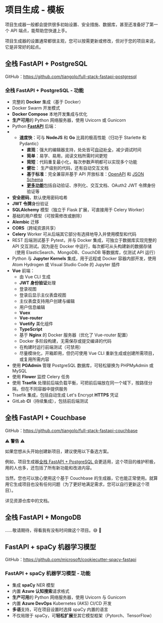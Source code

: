 # 项目生成 - 模板

项目生成器一般都会提供很多初始设置、安全措施、数据库，甚至还准备好了第一个 API 端点，能帮助您快速上手。

项目生成器的设置通常都很主观，您可以按需更新或修改，但对于您的项目来说，它是非常好的起点。

## 全栈 FastAPI + PostgreSQL

GitHub：<a href="https://github.com/tiangolo/full-stack-fastapi-postgresql" class="external-link" target="_blank">https://github.com/tiangolo/full-stack-fastapi-postgresql</a>

### 全栈 FastAPI + PostgreSQL - 功能

* 完整的 **Docker** 集成（基于 Docker）
* Docker Swarm 开发模式
* **Docker Compose** 本地开发集成与优化
* **生产可用**的 Python 网络服务器，使用 Uvicorn 或 Gunicorn
* Python <a href="https://github.com/fastapi/fastapi" class="external-link" target="_blank">**FastAPI**</a> 后端：
* * **速度快**：可与 **NodeJS** 和 **Go** 比肩的极高性能（归功于 Starlette 和 Pydantic）
    * **直观**：强大的编辑器支持，处处皆可<abbr title="也叫自动完成、智能感知">自动补全</abbr>，减少调试时间
    * **简单**：易学、易用，阅读文档所需时间更短
    * **简短**：代码重复最小化，每次参数声明都可以实现多个功能
    * **健壮**： 生产级别的代码，还有自动交互文档
    * **基于标准**：完全兼容并基于 API 开放标准：<a href="https://github.com/OAI/OpenAPI-Specification" class="external-link" target="_blank">OpenAPI</a> 和 <a href="https://json-schema.org/" class="external-link" target="_blank">JSON Schema</a>
    * <a href="https://fastapi.tiangolo.com/features/" class="external-link" target="_blank">**更多功能**</a>包括自动验证、序列化、交互文档、OAuth2 JWT 令牌身份验证等
* **安全密码**，默认使用密码哈希
* **JWT 令牌**身份验证
* **SQLAlchemy** 模型（独立于 Flask 扩展，可直接用于 Celery Worker）
* 基础的用户模型（可按需修改或删除）
* **Alembic** 迁移
* **CORS**（跨域资源共享）
* **Celery** Worker 可从后端其它部分有选择地导入并使用模型和代码
* REST 后端测试基于 Pytest，并与 Docker 集成，可独立于数据库实现完整的 API 交互测试。因为是在 Docker 中运行，每次都可从头构建新的数据存储（使用 ElasticSearch、MongoDB、CouchDB 等数据库，仅测试 API 运行）
* Python 与 **Jupyter Kernels** 集成，用于远程或 Docker 容器内部开发，使用 Atom Hydrogen 或 Visual Studio Code 的 Jupyter 插件
* **Vue** 前端：
    * 由 Vue CLI 生成
    * **JWT 身份验证**处理
    * 登录视图
    * 登录后显示主仪表盘视图
    * 主仪表盘支持用户创建与编辑
    * 用户信息编辑
    * **Vuex**
    * **Vue-router**
    * **Vuetify** 美化组件
    * **TypeScript**
    * 基于 **Nginx** 的 Docker 服务器（优化了 Vue-router 配置）
    * Docker 多阶段构建，无需保存或提交编译的代码
    * 在构建时运行前端测试（可禁用）
    * 尽量模块化，开箱即用，但仍可使用 Vue CLI 重新生成或创建所需项目，或复用所需内容
* 使用 **PGAdmin** 管理 PostgreSQL 数据库，可轻松替换为 PHPMyAdmin 或 MySQL
* 使用 **Flower** 监控 Celery 任务
* 使用 **Traefik** 处理前后端负载平衡，可把前后端放在同一个域下，按路径分隔，但在不同容器中提供服务
* Traefik 集成，包括自动生成 Let's Encrypt **HTTPS** 凭证
* GitLab **CI**（持续集成），包括前后端测试

## 全栈 FastAPI + Couchbase

GitHub：<a href="https://github.com/tiangolo/full-stack-fastapi-couchbase" class="external-link" target="_blank">https://github.com/tiangolo/full-stack-fastapi-couchbase</a>

⚠️ **警告** ⚠️

如果您想从头开始创建新项目，建议使用以下备选方案。

例如，项目生成器<a href="https://github.com/tiangolo/full-stack-fastapi-postgresql" class="external-link" target="_blank">全栈 FastAPI + PostgreSQL </a>会更适用，这个项目的维护积极，用的人也多，还包括了所有新功能和改进内容。

当然，您也可以放心使用这个基于 Couchbase 的生成器，它也能正常使用。就算用它生成项目也没有任何问题（为了更好地满足需求，您可以自行更新这个项目）。

详见资源仓库中的文档。

## 全栈 FastAPI + MongoDB

……敬请期待，得看我有没有时间做这个项目。😅 🎉

## FastAPI + spaCy 机器学习模型

GitHub：<a href="https://github.com/microsoft/cookiecutter-spacy-fastapi" class="external-link" target="_blank">https://github.com/microsoft/cookiecutter-spacy-fastapi</a>

### FastAPI + spaCy 机器学习模型 - 功能

* 集成 **spaCy** NER 模型
* 内置 **Azure 认知搜索**请求格式
* **生产可用**的 Python 网络服务器，使用 Uvicorn 与 Gunicorn
* 内置 **Azure DevOps** Kubernetes (AKS) CI/CD 开发
* **多语**支持，可在项目设置时选择 spaCy 内置的语言
* 不仅局限于 spaCy，可**轻松扩展**至其它模型框架（Pytorch、TensorFlow）
